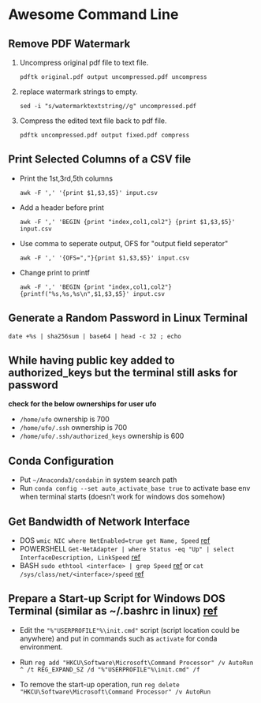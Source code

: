 Awesome Command Line
==============================

Remove PDF Watermark
---------------------------------------
1. Uncompress original pdf file to text file.
 
   `pdftk original.pdf output uncompressed.pdf uncompress`
  
2. replace watermark strings to empty.
 
   `sed -i "s/watermarktextstring//g" uncompressed.pdf`
  
3. Compress the edited text file back to pdf file.
 
   `pdftk uncompressed.pdf output fixed.pdf compress`

Print Selected Columns of a CSV file
---------------------------------------
 - Print the 1st,3rd,5th columns
 
   `awk -F ',' '{print $1,$3,$5}' input.csv`

 - Add a header before print

   `awk -F ',' 'BEGIN {print "index,col1,col2"} {print $1,$3,$5}' input.csv`

 - Use comma to seperate output, OFS for "output field seperator"

   `awk -F ',' '{OFS=","}{print $1,$3,$5}' input.csv`

 - Change print to printf

   `awk -F ',' 'BEGIN {print "index,col1,col2"} {printf("%s,%s,%s\n",$1,$3,$5}' input.csv`

Generate a Random Password in Linux Terminal
---------------------------------------

`date +%s | sha256sum | base64 | head -c 32 ; echo`

While having public key added to authorized_keys but the terminal still asks for password
---------------------------------------

**check for the below ownerships for user ufo**

 - `/home/ufo` ownership is 700
 - `/home/ufo/.ssh` ownership is 700
 - `/home/ufo/.ssh/authorized_keys` ownership is 600

Conda Configuration
---------------------------------------
 - Put `~/Anaconda3/condabin` in system search path
 - Run `conda config --set auto_activate_base true` to activate base env when terminal starts (doesn't work for windows dos somehow)
 
 
Get Bandwidth of Network Interface
---------------------------------------
 - DOS `wmic NIC where NetEnabled=true get Name, Speed` [ref](https://superuser.com/a/412956)
 - POWERSHELL `Get-NetAdapter | where Status -eq "Up" | select InterfaceDescription, LinkSpeed` [ref](https://superuser.com/a/412956)
 - BASH `sudo ethtool <interface> | grep Speed` [ref](https://serverfault.com/a/207478) or `cat /sys/class/net/<interface>/speed` [ref](https://serverfault.com/a/770662)

Prepare a Start-up Script for Windows DOS Terminal (similar as ~/.bashrc in linux) [ref](https://stackoverflow.com/a/17405182/3431997)
---------------------------------------
 - Edit the `"%"USERPROFILE"%\init.cmd"` script (script location could be anywhere) and put in commands such as `activate` for conda environment.
 
 - Run `reg add "HKCU\Software\Microsoft\Command Processor" /v AutoRun ^ /t REG_EXPAND_SZ /d "%"USERPROFILE"%\init.cmd" /f`
 
 - To remove the start-up operation, run `reg delete "HKCU\Software\Microsoft\Command Processor" /v AutoRun`
